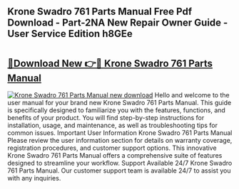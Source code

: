 ## Krone Swadro 761 Parts Manual Free Pdf Download - Part-2NA New Repair Owner Guide - User Service Edition h8GEe

# <h2><a href="http://bc9556.oget.top/?id=Krone+Swadro+761+Parts+Manual">🔗Download New 👉🔴 Krone Swadro 761 Parts Manual</a></h2>

[![Krone Swadro 761 Parts Manual new download](https://i.imgur.com/5g1atiW.png)](http://bc9556.oget.top/?id=Krone+Swadro+761+Parts+Manual)
Hello and welcome to the user manual for your brand new Krone Swadro 761 Parts Manual. This guide is specifically designed to familiarize you with the features, functions, and benefits of your product. You will find step-by-step instructions for installation, usage, and maintenance, as well as troubleshooting tips for common issues. Important User Information Krone Swadro 761 Parts Manual Please review the user information section for details on warranty coverage, registration procedures, and customer support options. This innovative Krone Swadro 761 Parts Manual offers a comprehensive suite of features designed to streamline your workflow. Support Available 24/7 Krone Swadro 761 Parts Manual. Our customer support team is available 24/7 to assist you with any inquiries.
